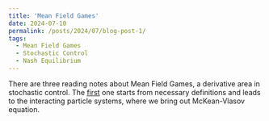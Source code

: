 ```yaml
---
title: 'Mean Field Games'
date: 2024-07-10
permalink: /posts/2024/07/blog-post-1/
tags:
  - Mean Field Games
  - Stochastic Control
  - Nash Equilibrium
---
```


There are three reading notes about Mean Field Games, a derivative area in stochastic control. The [first]() one starts from necessary definitions and leads to the interacting particle systems, where we bring out McKean-Vlasov equation.
